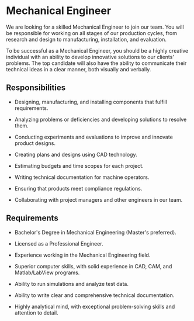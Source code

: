 # Mechanical Engineer

We are looking for a skilled Mechanical Engineer to join our team. You will be responsible for working on all stages of our production cycles, from research and design to manufacturing, installation, and evaluation.

To be successful as a Mechanical Engineer, you should be a highly creative individual with an ability to develop innovative solutions to our clients' problems. The top candidate will also have the ability to communicate their technical ideas in a clear manner, both visually and verbally.

## Responsibilities

* Designing, manufacturing, and installing components that fulfill requirements.

* Analyzing problems or deficiencies and developing solutions to resolve them.

* Conducting experiments and evaluations to improve and innovate product designs.

* Creating plans and designs using CAD technology.

* Estimating budgets and time scopes for each project.

* Writing technical documentation for machine operators.

* Ensuring that products meet compliance regulations.

* Collaborating with project managers and other engineers in our team.

## Requirements

* Bachelor's Degree in Mechanical Engineering (Master's preferred).

* Licensed as a Professional Engineer.

* Experience working in the Mechanical Engineering field.

* Superior computer skills, with solid experience in CAD, CAM, and Matlab/LabView programs.

* Ability to run simulations and analyze test data.

* Ability to write clear and comprehensive technical documentation.

* Highly analytical mind, with exceptional problem-solving skills and attention to detail.

